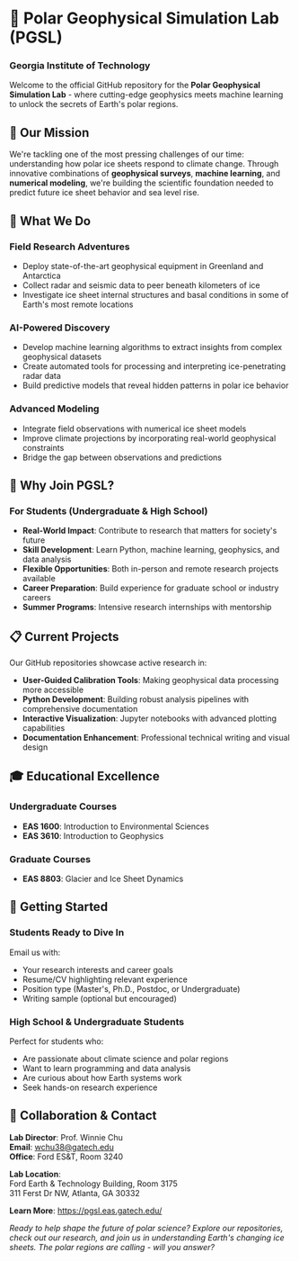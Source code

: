 # 🧊 Polar Geophysical Simulation Lab (PGSL)
### Georgia Institute of Technology

Welcome to the official GitHub repository for the **Polar Geophysical Simulation Lab** - where cutting-edge geophysics meets machine learning to unlock the secrets of Earth's polar regions.

## 🎯 Our Mission

We're tackling one of the most pressing challenges of our time: understanding how polar ice sheets respond to climate change. Through innovative combinations of **geophysical surveys**, **machine learning**, and **numerical modeling**, we're building the scientific foundation needed to predict future ice sheet behavior and sea level rise.

## 🔬 What We Do

### **Field Research Adventures**
- Deploy state-of-the-art geophysical equipment in Greenland and Antarctica
- Collect radar and seismic data to peer beneath kilometers of ice
- Investigate ice sheet internal structures and basal conditions in some of Earth's most remote locations

### **AI-Powered Discovery**
- Develop machine learning algorithms to extract insights from complex geophysical datasets
- Create automated tools for processing and interpreting ice-penetrating radar data
- Build predictive models that reveal hidden patterns in polar ice behavior

### **Advanced Modeling**
- Integrate field observations with numerical ice sheet models
- Improve climate projections by incorporating real-world geophysical constraints
- Bridge the gap between observations and predictions

## 🌟 Why Join PGSL?

### **For Students (Undergraduate & High School)**
- **Real-World Impact**: Contribute to research that matters for society's future
- **Skill Development**: Learn Python, machine learning, geophysics, and data analysis
- **Flexible Opportunities**: Both in-person and remote research projects available
- **Career Preparation**: Build experience for graduate school or industry careers
- **Summer Programs**: Intensive research internships with mentorship

## 📋 Current Projects

Our GitHub repositories showcase active research in:
- **User-Guided Calibration Tools**: Making geophysical data processing more accessible
- **Python Development**: Building robust analysis pipelines with comprehensive documentation
- **Interactive Visualization**: Jupyter notebooks with advanced plotting capabilities
- **Documentation Enhancement**: Professional technical writing and visual design

## 🎓 Educational Excellence

### **Undergraduate Courses**
- **EAS 1600**: Introduction to Environmental Sciences
- **EAS 3610**: Introduction to Geophysics

### **Graduate Courses**
- **EAS 8803**: Glacier and Ice Sheet Dynamics

## 🚀 Getting Started

### **Students Ready to Dive In**
Email us with:
- Your research interests and career goals
- Resume/CV highlighting relevant experience
- Position type (Master's, Ph.D., Postdoc, or Undergraduate)
- Writing sample (optional but encouraged)

### **High School & Undergraduate Students**
Perfect for students who:
- Are passionate about climate science and polar regions
- Want to learn programming and data analysis
- Are curious about how Earth systems work
- Seek hands-on research experience

## 🤝 Collaboration & Contact

**Lab Director**: Prof. Winnie Chu  
**Email**: wchu38@gatech.edu  
**Office**: Ford ES&T, Room 3240

**Lab Location**:  
Ford Earth & Technology Building, Room 3175  
311 Ferst Dr NW, Atlanta, GA 30332

**Learn More**: https://pgsl.eas.gatech.edu/

*Ready to help shape the future of polar science? Explore our repositories, check out our research, and join us in understanding Earth's changing ice sheets. The polar regions are calling - will you answer?*
